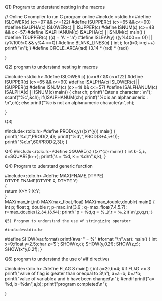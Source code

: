 Q1) Program to understand nesting in the macros

// Online C compiler to run C program online
#include <stdio.h>
#define ISLOWER(c)  (c>=97 && c<=122)
#define ISUPPER(c)  (c>=65 && c<=90)
#define ISALPHA(c)  ISLOWER(c)  ||  ISUPPER(c)
#define ISNUM(c)  (c>=48 && c<=57)
#define ISALPHANUM(c)  ISALPHA(c) ||  ISNUM(c)
 main() {
     #define TOUPPER(c)  ((c) + 'A' - 'a')
     #define ISLEAP(y)  ((y%400 == 0)) || (y%100!=0 && y%4 ==0))
     #define BLANK_LINES(n) { int i; for(i=0;i<n;i++) printf("\n"); }
     #define CIRCLE_AREA(rad)  (3.14 * (rad) * (rad))
        
}

Q2) program to understand nesting in macros

#include <stdio.h>
#define ISLOWER(c)  (c>=97 && c<=122)
#define ISUPPER(c)  (c>=65 && c<=90)
#define ISALPHA(c)  ISLOWER(c)  ||  ISUPPER(c)
#define ISNUM(c)  (c>=48 && c<=57)
#define ISALPHANUM(c)  ISALPHA(c) ||  ISNUM(c)
 main() {
     char ch;
     printf("Enter a character : \n");
     scanf("%c",&ch);
     if(ISALPHANUM(ch))
         printf("%c is an alphanumeric : \n",ch);
     else
         printf("%c is not an alphanumeric character\n",ch);
    
}

Q3)

#include<stdio.h>
#define PROD(x,y)  ((x)*(y))
main()
{
    printf("%d\t",PROD(2,4));
    printf("%d\t",PROD(3+4,5+1));
    printf("%d\n",60/PROD(2,3));
}

Q4)
#include<stdio.h>
#define SQUARE(x)  ((x)*(x))
main()
{
    int k=5,s;
    s=SQUARE(k++);
    printf("s = %d, k = %d\n",s,k);
}

Q4) Program to uderstand  generic function

#include<stdio.h>
#define MAX(FNAME,DTYPE)           \
    DTYPE FNAME(DTYPE X, DTYPE Y)        \
    {                               \
        return X>Y ? X:Y;          \
    }          
    MAX(max_int,int)
    MAX(max_float,float)
    MAX(max_double,double)
    main()
    {
        int p;
        float q;
        double r;
        p=max_int(3,9);
        q=max_float(7.4,5.7);
        r=max_double(12.34,13.54);
        printf("p = %d,q = %.2f,r = %.21f \n",p,q,r);
    }
    
    Q5) Program to understand the use of stringizing operator
    
    #include<stdio.h>
#define SHOW(var,format)  printf(#var " = %" #format "\n",var);
main()
{
    int x=9;float y=2.5;char z='$';
    SHOW(x,d);
    SHOW(y,0.2f);
    SHOW(z,c);
    SHOW(x*y,0.2f);
}

Q6) program to understand the use of #if directives

#include<stdio.h>
#define FLAG 8
main()
{
    int a=20,b=4;
    #if FLAG >= 3
    printf("value of flag is greater than or equal to 3\n");
    a=a+b;
    b=a*b;
    printf("value of variable a and b have been changed\n");
    #endif
    printf("a= %d, b=%d\n",a,b);
    printf("program completed\n");
    
    
    
   
}
